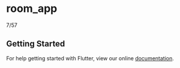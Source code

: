 # room_app

7&#x2F;57

## Getting Started

For help getting started with Flutter, view our online
[documentation](https://flutter.io/).
